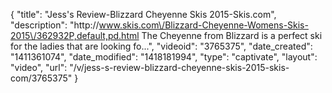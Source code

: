 {
    "title": "Jess's Review-Blizzard Cheyenne Skis 2015-Skis.com",
    "description": "http:\/\/www.skis.com\/Blizzard-Cheyenne-Womens-Skis-2015\/362932P,default,pd.html The Cheyenne from Blizzard is a perfect ski for the ladies that are looking fo...",
    "videoid": "3765375",
    "date_created": "1411361074",
    "date_modified": "1418181994",
    "type": "captivate",
    "layout": "video",
    "url": "\/v\/jess-s-review-blizzard-cheyenne-skis-2015-skis-com\/3765375"
}